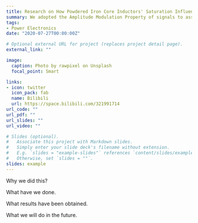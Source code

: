 ```yaml
---
title: Research on How Powdered Iron Core Inductors' Saturation Influences Current Harmonics 
summary: We adopted the Amplitude Modulation Property of signals to assess the influence of inudctor saturation on current harmonics. The carrier of this research is the Totem-Pole PFC rectifier we built before.
tags:
- Power Electronics
date: "2020-07-27T00:00:00Z"

# Optional external URL for project (replaces project detail page).
external_link: ""

image:
  caption: Photo by rawpixel on Unsplash
  focal_point: Smart

links:
- icon: twitter
  icon_pack: fab
  name: Bilibili
  url: https://space.bilibili.com/321991714
url_code: ""
url_pdf: ""
url_slides: ""
url_video: ""

# Slides (optional).
#   Associate this project with Markdown slides.
#   Simply enter your slide deck's filename without extension.
#   E.g. `slides = "example-slides"` references `content/slides/example-slides.md`.
#   Otherwise, set `slides = ""`.
slides: example
---
```

Why we did this?

What have we done.

What results have been obtained.

What we will do in the future.
